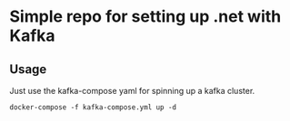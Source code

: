# Simple repo for setting up .net with Kafka


## Usage
Just use the kafka-compose yaml for spinning up a kafka cluster.

```
docker-compose -f kafka-compose.yml up -d
```